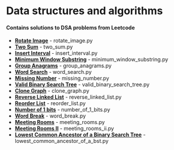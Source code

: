 #  Data structures and algorithms

#### Contains solutions to DSA problems from Leetcode

*  **[Rotate Image](https://leetcode.com/problems/rotate-image/)** - rotate_image.py 
*  **[Two Sum](https://leetcode.com/problems/two-sum/)** - two_sum.py
*  **[Insert Interval](https://leetcode.com/problems/insert-interval/)** - insert_interval.py
*  **[Minimum Window Substring](https://leetcode.com/problems/minimum-window-substring/)** - minimum_window_substring.py
*  **[Group Anagrams](https://leetcode.com/problems/group-anagrams/)** - group_anagrams.py
*  **[Word Search](https://leetcode.com/problems/word-search/)** - word_search.py
*  **[Missing Number](https://leetcode.com/problems/missing-number/)** - missing_number.py
*  **[Valid Binary Search Tree](https://leetcode.com/problems/valid-binary-search-tree/)** - valid_binary_search_tree.py
*  **[Clone Graph](https://leetcode.com/problems/clone-graph/)** - clone_graph.py
*  **[Reverse Linked List](https://leetcode.com/problems/reverse-linked-list/)** - reverse_linked_list.py
*  **[Reorder List](https://leetcode.com/problems/reorder-list/)** - reorder_list.py
*  **[Number of 1 bits](https://leetcode.com/problems/number-of-1-bits/)** - number_of_1_bits.py
*  **[Word Break](https://leetcode.com/problems/word-break/)** - word_break.py
*  **[Meeting Rooms](https://leetcode.com/problems/meeting-rooms/)** - meeting_rooms.py
*  **[Meeting Rooms II](https://leetcode.com/problems/meeting-rooms-ii/)** - meeting_rooms_ii.py
*  **[Lowest Common Ancestor of a Binary Search Tree](https://leetcode.com/problems/lowest-common-ancestor-of-a-binary-search-tree/)** - lowest_common_ancestor_of_a_bst.py
